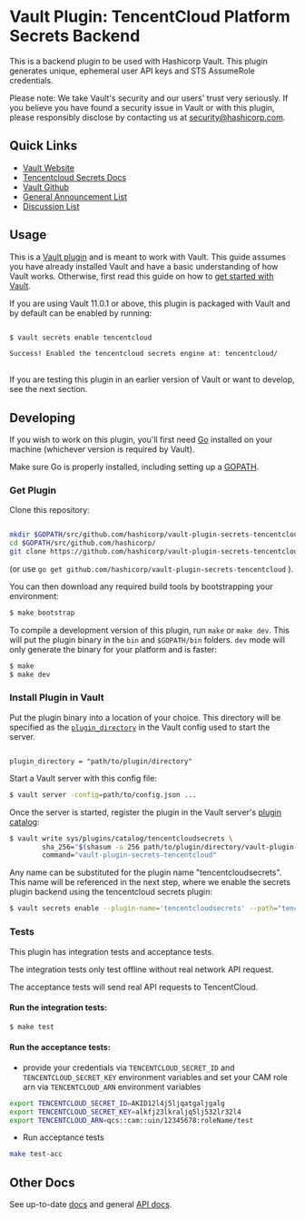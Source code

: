 # Vault Plugin: TencentCloud Platform Secrets Backend
This is a backend plugin to be used with Hashicorp Vault. This plugin generates unique, ephemeral user API keys and STS AssumeRole credentials.

Please note: We take Vault's security and our users' trust very seriously. If you believe you have found a security issue in Vault or with this plugin, please responsibly disclose by contacting us at security@hashicorp.com.

## Quick Links
- [Vault Website](https://www.vaultproject.io)
- [Tencentcloud Secrets Docs](https://www.vaultproject.io/docs/secrets/tencentcloud/index.html)
- [Vault Github](https://www.github.com/hashicorp/vault)
- [General Announcement List](https://groups.google.com/forum/#!forum/hashicorp-announce)
- [Discussion List](https://groups.google.com/forum/#!forum/vault-tool)

## Usage

This is a [Vault plugin](https://www.vaultproject.io/docs/internals/plugins.html)
and is meant to work with Vault. This guide assumes you have already installed Vault
and have a basic understanding of how Vault works. Otherwise, first read this guide on 
how to [get started with Vault](https://www.vaultproject.io/intro/getting-started/install.html).

If you are using Vault 11.0.1 or above, this plugin is packaged with Vault
and by default can be enabled by running:
```sh

$ vault secrets enable tencentcloud

Success! Enabled the tencentcloud secrets engine at: tencentcloud/
 
```
 
If you are testing this plugin in an earlier version of Vault or 
want to develop, see the next section.
 
## Developing
 
If you wish to work on this plugin, you'll first need [Go](https://www.golang.org) 
installed on your machine (whichever version is required by Vault).
 
Make sure Go is properly installed, including setting up a [GOPATH](https://golang.org/doc/code.html#GOPATH).
 
### Get Plugin 
Clone this repository: 

```sh

mkdir $GOPATH/src/github.com/hashicorp/vault-plugin-secrets-tencentcloud`
cd $GOPATH/src/github.com/hashicorp/
git clone https://github.com/hashicorp/vault-plugin-secrets-tencentcloud.git

```

(or use `go get github.com/hashicorp/vault-plugin-secrets-tencentcloud` ).

You can then download any required build tools by bootstrapping your environment:

```sh
$ make bootstrap
```

To compile a development version of this plugin, run `make` or `make dev`.
This will put the plugin binary in the `bin` and `$GOPATH/bin` folders. `dev`
mode will only generate the binary for your platform and is faster:

```sh
$ make
$ make dev
```

### Install Plugin in Vault

Put the plugin binary into a location of your choice. This directory
will be specified as the [`plugin_directory`](https://www.vaultproject.io/docs/configuration/index.html#plugin_directory)
in the Vault config used to start the server.

```hcl

plugin_directory = "path/to/plugin/directory"

```

Start a Vault server with this config file:
```sh
$ vault server -config=path/to/config.json ...
```

Once the server is started, register the plugin in the Vault server's [plugin catalog](https://www.vaultproject.io/docs/internals/plugins.html#plugin-catalog):

```sh
$ vault write sys/plugins/catalog/tencentcloudsecrets \
        sha_256="$(shasum -a 256 path/to/plugin/directory/vault-plugin-secrets-tencentcloud | cut -d " " -f1)" \
        command="vault-plugin-secrets-tencentcloud"
```

Any name can be substituted for the plugin name "tencentcloudsecrets". This
name will be referenced in the next step, where we enable the secrets
plugin backend using the tencentcloud secrets plugin:

```sh
$ vault secrets enable --plugin-name='tencentcloudsecrets' --path="tencentcloud" plugin
```

### Tests

This plugin has integration tests and acceptance tests.

The integration tests only test offline without real network API request.

The acceptance tests will send real API requests to TencentCloud.

#### Run the integration tests:

```sh
$ make test
```

#### Run the acceptance tests:

- provide your credentials via `TENCENTCLOUD_SECRET_ID` and `TENCENTCLOUD_SECRET_KEY` environment variables
and set your CAM role arn via `TENCENTCLOUD_ARN` environment variables

```sh
export TENCENTCLOUD_SECRET_ID=AKID12l4j5ljqatgaljgalg
export TENCENTCLOUD_SECRET_KEY=alkfj23lkraljq5lj532lr32l4
export TENCENTCLOUD_ARN=qcs::cam::uin/12345678:roleName/test
```

- Run acceptance tests

```sh
make test-acc 
```

## Other Docs

See up-to-date [docs](https://www.vaultproject.io/docs/secrets/tencentcloud/index.html)
and general [API docs](https://www.vaultproject.io/api/secret/tencentcloud/index.html).
